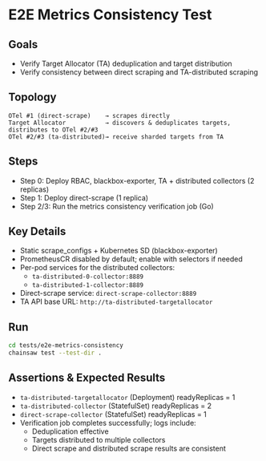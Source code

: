 # E2E Metrics Consistency Test

## Goals

- Verify Target Allocator (TA) deduplication and target distribution
- Verify consistency between direct scraping and TA-distributed scraping

## Topology

```text
OTel #1 (direct-scrape)    → scrapes directly
Target Allocator           → discovers & deduplicates targets, distributes to OTel #2/#3
OTel #2/#3 (ta-distributed)→ receive sharded targets from TA
```

## Steps

- Step 0: Deploy RBAC, blackbox-exporter, TA + distributed collectors (2 replicas)
- Step 1: Deploy direct-scrape (1 replica)
- Step 2/3: Run the metrics consistency verification job (Go)

## Key Details

- Static scrape_configs + Kubernetes SD (blackbox-exporter)
- PrometheusCR disabled by default; enable with selectors if needed
- Per-pod services for the distributed collectors:
  - `ta-distributed-0-collector:8889`
  - `ta-distributed-1-collector:8889`
- Direct-scrape service: `direct-scrape-collector:8889`
- TA API base URL: `http://ta-distributed-targetallocator`

## Run

```bash
cd tests/e2e-metrics-consistency
chainsaw test --test-dir .
```

## Assertions & Expected Results

- `ta-distributed-targetallocator` (Deployment) readyReplicas = 1
- `ta-distributed-collector` (StatefulSet) readyReplicas = 2
- `direct-scrape-collector` (StatefulSet) readyReplicas = 1
- Verification job completes successfully; logs include:
  - Deduplication effective
  - Targets distributed to multiple collectors
  - Direct scrape and distributed scrape results are consistent
